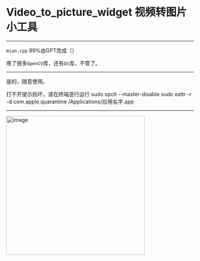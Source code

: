 # Video_to_picture_widget 视频转图片小工具
---
`mian.cpp` 99%由GPT完成（）

用了很多`OpenCV`库，还有`Qt`库，不管了。

---
是的，随意使用。

打不开提示损坏，请在终端逐行运行 
sudo spctl --master-disable
sudo xattr -r -d com.apple.quarantine /Applications/应用名字.app

---
<img width="372" alt="image" src="https://user-images.githubusercontent.com/98259144/237053610-55673407-bc4f-476b-819a-f836728a81dc.png">
